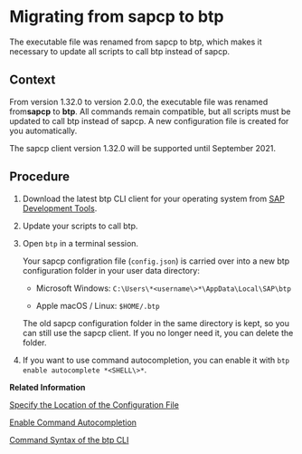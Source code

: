 <!-- loio4f1fe8dd2739467cb7bcab63f918b8dc -->

# Migrating from sapcp to btp

The executable file was renamed from sapcp to btp, which makes it necessary to update all scripts to call btp instead of sapcp.



## Context

From version 1.32.0 to version 2.0.0, the executable file was renamed from**sapcp** to **btp**. All commands remain compatible, but all scripts must be updated to call btp instead of sapcp. A new configuration file is created for you automatically.

The sapcp client version 1.32.0 will be supported until September 2021.



## Procedure

1.  Download the latest btp CLI client for your operating system from [SAP Development Tools](https://tools.hana.ondemand.com/#cloud-btpcli).

2.  Update your scripts to call btp.

3.  Open `btp` in a terminal session.

    Your sapcp configration file \(`config.json`\) is carried over into a new btp configuration folder in your user data directory:

    -   Microsoft Windows: `C:\Users\*<username\>*\AppData\Local\SAP\btp`

    -   Apple macOS / Linux: `$HOME/.btp`


    The old sapcp configuration folder in the same directory is kept, so you can still use the sapcp client. If you no longer need it, you can delete the folder.

4.  If you want to use command autocompletion, you can enable it with `btp enable autocomplete *<SHELL\>*`.


**Related Information**  


[Specify the Location of the Configuration File](Specify_the_Location_of_the_Configuration_File_e57288d.md "You can change the location of the configuration file by using the --config option.")

[Enable Command Autocompletion](Enable_Command_Autocompletion_46355fa.md "Use command autocompletion to save keystrokes when entering command actions, group-object combinations, and their parameters in the SAP BTP command line interface (btp CLI).")

[Command Syntax of the btp CLI](Command_Syntax_of_the_btp_CLI_69606f4.md "Each command consists of the base call btp followed by a verb (the action), a combination of group and object, and parameters.")

